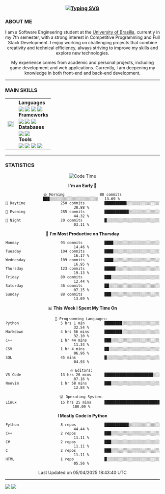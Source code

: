 <center>
<h3 align="center"> <a href="https://git.io/typing-svg"><img src="https://readme-typing-svg.demolab.com?font=Fira+Code&size=35&duration=4000&pause=1000&center=true&vCenter=true&width=500&height=70&lines=Hi+there!;I'm+Diego+Carlito!" alt="Typing SVG" /></a> </h3>

<h3 align="left"> ABOUT ME </h3>

I am a Software Engineering student at the [University of Brasília](https://international.unb.br/), currently in my 7th semester, with a strong interest in Competitive Programming and Full Stack Development. I enjoy working on challenging projects that combine creativity and technical efficiency, always striving to improve my skills and explore new technologies.  

My experience comes from academic and personal projects, including game development and web applications. Currently, I am deepening my knowledge in both front-end and back-end development.

---

<h3 align="left"> MAIN SKILLS </h3>
<table>
  <tr>
    <td><img align="center" src="https://media3.giphy.com/media/v1.Y2lkPTc5MGI3NjExeWR6OXNvanZmYzE4OTFzaWZhbTk3Z2tsM2kydm5qcmVxZGc0aGtmaiZlcD12MV9pbnRlcm5hbF9naWZfYnlfaWQmY3Q9Zw/pIMlKqgdZgvo4/giphy.gif" width="100%" height="100%"></td>
    <td><b>Languages</b><br>
        <img align="center" src="https://img.shields.io/badge/c++-%2300599C.svg?style=for-the-badge&logo=c%2B%2B&logoColor=white">
        <img align="center" src="https://img.shields.io/badge/javascript-%23323330.svg?style=for-the-badge&logo=javascript&logoColor=%23F7DF1E">
        <img align="center" src="https://img.shields.io/badge/python-%2300579D.svg?style=for-the-badge&logo=python&logoColor=white">
        <img align="center" src="https://img.shields.io/badge/java-%23ED8B00.svg?style=for-the-badge&logo=openjdk&logoColor=white">
        <br><b>Frameworks</b><br>
        <img align="center" src="https://img.shields.io/badge/node.js-6DA55F?style=for-the-badge&logo=node.js&logoColor=white">
        <img align="center" src="https://img.shields.io/badge/react-%2320232a.svg?style=for-the-badge&logo=react&logoColor=%2361DAFB">
        <img align="center" src="https://img.shields.io/badge/fastapi-%23ffffff.svg?style=for-the-badge&logo=fastapi&logoColor=green">
        <br><b>Databases</b><br>
        <img align="center" src="https://img.shields.io/badge/mysql-4479A1.svg?style=for-the-badge&logo=mysql&logoColor=white">
        <img align="center" src="https://img.shields.io/badge/postgres-%23316192.svg?style=for-the-badge&logo=postgresql&logoColor=white">
        <br><b>Tools</b><br>
        <img align="center" src="https://img.shields.io/badge/docker-%230db7ed.svg?style=for-the-badge&logo=docker&logoColor=white">
        <img align="center" src="https://img.shields.io/badge/git-%23F05033.svg?style=for-the-badge&logo=git&logoColor=white">
        <img align="center" src="https://img.shields.io/badge/figma-%23F24E1E.svg?style=for-the-badge&logo=figma&logoColor=white">
        <img align="center" src="https://img.shields.io/badge/Visual%20Studio%20Code-0078d7.svg?style=for-the-badge&logo=visual-studio-code&logoColor=white"></td>
  </tr>
</table>

---

<h3 align="left"> STATISTICS </h3>

<!--START_SECTION:waka-->
![Code Time](http://img.shields.io/badge/Code%20Time-89%20hrs%2028%20mins-blue)

**I'm an Early 🐤** 

```text
🌞 Morning                88 commits          ███░░░░░░░░░░░░░░░░░░░░░░   13.69 % 
🌆 Daytime                250 commits         ██████████░░░░░░░░░░░░░░░   38.88 % 
🌃 Evening                285 commits         ███████████░░░░░░░░░░░░░░   44.32 % 
🌙 Night                  20 commits          █░░░░░░░░░░░░░░░░░░░░░░░░   03.11 % 
```
📅 **I'm Most Productive on Thursday** 

```text
Monday                   93 commits          ████░░░░░░░░░░░░░░░░░░░░░   14.46 % 
Tuesday                  104 commits         ████░░░░░░░░░░░░░░░░░░░░░   16.17 % 
Wednesday                109 commits         ████░░░░░░░░░░░░░░░░░░░░░   16.95 % 
Thursday                 123 commits         █████░░░░░░░░░░░░░░░░░░░░   19.13 % 
Friday                   80 commits          ███░░░░░░░░░░░░░░░░░░░░░░   12.44 % 
Saturday                 46 commits          ██░░░░░░░░░░░░░░░░░░░░░░░   07.15 % 
Sunday                   88 commits          ███░░░░░░░░░░░░░░░░░░░░░░   13.69 % 
```


📊 **This Week I Spent My Time On** 

```text
💬 Programming Languages: 
Python                   5 hrs 1 min         ████████░░░░░░░░░░░░░░░░░   32.54 % 
Markdown                 4 hrs 56 mins       ████████░░░░░░░░░░░░░░░░░   32.10 % 
C++                      1 hr 44 mins        ███░░░░░░░░░░░░░░░░░░░░░░   11.34 % 
CSV                      1 hr 4 mins         ██░░░░░░░░░░░░░░░░░░░░░░░   06.96 % 
SQL                      45 mins             █░░░░░░░░░░░░░░░░░░░░░░░░   04.93 % 

🔥 Editors: 
VS Code                  13 hrs 26 mins      ██████████████████████░░░   87.16 % 
Neovim                   1 hr 58 mins        ███░░░░░░░░░░░░░░░░░░░░░░   12.84 % 

💻 Operating System: 
Linux                    15 hrs 25 mins      █████████████████████████   100.00 % 
```

**I Mostly Code in Python** 

```text
Python                   8 repos             ███████████░░░░░░░░░░░░░░   44.44 % 
C++                      2 repos             ███░░░░░░░░░░░░░░░░░░░░░░   11.11 % 
C#                       2 repos             ███░░░░░░░░░░░░░░░░░░░░░░   11.11 % 
C                        2 repos             ███░░░░░░░░░░░░░░░░░░░░░░   11.11 % 
HTML                     1 repo              █░░░░░░░░░░░░░░░░░░░░░░░░   05.56 % 
```




 Last Updated on 05/04/2025 18:43:40 UTC
<!--END_SECTION:waka-->

---
<div align="left"> 
  <a href = "mailto:diego.carlito01@gmail.com"><img src="https://img.shields.io/badge/-Gmail-%23333?style=for-the-badge&logo=gmail&logoColor=white" target="_blank"></a>
  <a href="https://www.linkedin.com/in/diegocarlito" target="_blank"><img src="https://img.shields.io/badge/-LinkedIn-%230077B5?style=for-the-badge&logo=linkedin&logoColor=white" target="_blank"></a> 
</div>
</center>

